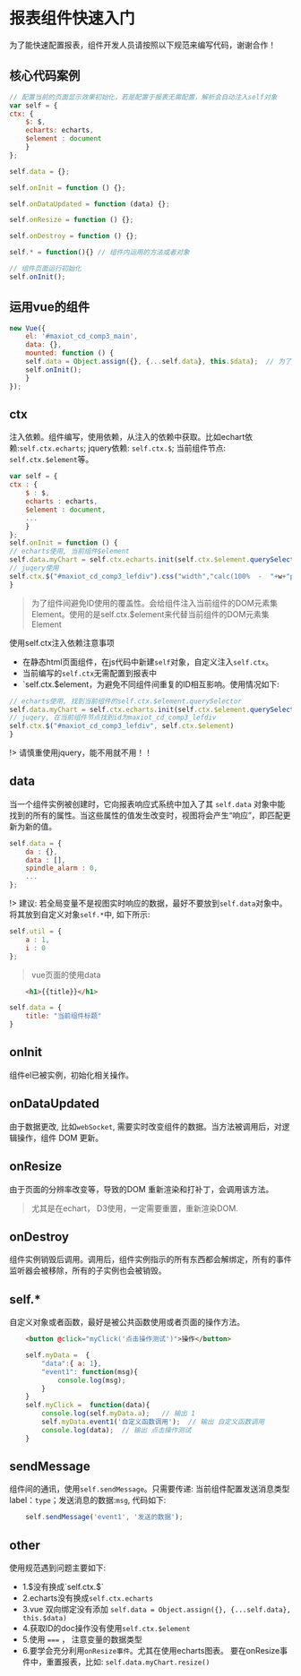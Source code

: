 # 报表组件快速入门
为了能快速配置报表，组件开发人员请按照以下规范来编写代码，谢谢合作！

## 核心代码案例
```js
// 配置当前的页面显示效果初始化，若是配置于报表无需配置，解析会自动注入self对象
var self = {
ctx: {
    $: $,
    echarts: echarts,
    $element : document
    }
};

self.data = {};

self.onInit = function () {};

self.onDataUpdated = function (data) {};

self.onResize = function () {};

self.onDestroy = function () {};

self.* = function(){} // 组件内运用的方法或者对象

// 组件页面运行初始化
self.onInit();
```

## 运用vue的组件
```js
new Vue({
    el: '#maxiot_cd_comp3_main',
    data: {},
    mounted: function () {
    self.data = Object.assign({}, {...self.data}, this.$data);  // 为了能使用vue指令，实时数据
    self.onInit();
    }
});
```

## ctx
注入依赖。组件编写，使用依赖，从注入的依赖中获取。比如echart依赖:`self.ctx.echarts`; jquery依赖: `self.ctx.$`; 当前组件节点: `self.ctx.$element`等。

```js
var self = {
ctx : {
    $ : $,
    echarts : echarts,
    $element : document,
    ...
    }
};
self.onInit = function () {
// echarts使用, 当前组件$element
self.data.myChart = self.ctx.echarts.init(self.ctx.$element.querySelector('#maxiot_cd_chart1_mainchart'));
// juqery使用
self.ctx.$("#maxiot_cd_comp3_lefdiv").css("width","calc(100%  -  "+w+"px)");
}
```

> 为了组件间避免ID使用的覆盖性。会给组件注入当前组件的DOM元素集Element。使用的是self.ctx.$element来代替当前组件的DOM元素集Element

使用self.ctx注入依赖注意事项
- 在静态html页面组件，在js代码中新建`self`对象，自定义注入`self.ctx`。
- 当前编写的`self.ctx`无需配置到报表中
- `self.ctx.$element，为避免不同组件间重复的ID相互影响。使用情况如下:

```js
// echarts使用, 找到当前组件的self.ctx.$element.querySelector
self.data.myChart = self.ctx.echarts.init(self.ctx.$element.querySelector('#maxiot_cd_chart1_mainchart'));
// juqery, 在当前组件节点找到id为maxiot_cd_comp3_lefdiv
self.ctx.$("#maxiot_cd_comp3_lefdiv", self.ctx.$element)
}
```

!> 请慎重使用jquery，能不用就不用！！

## data
当一个组件实例被创建时，它向报表响应式系统中加入了其 `self.data` 对象中能找到的所有的属性。当这些属性的值发生改变时，视图将会产生“响应”，即匹配更新为新的值。

```js
self.data = {
    da : {},
    data : [],
    spindle_alarm : 0,
    ...
};
```
!> 建议: 若全局变量不是视图实时响应的数据，最好不要放到`self.data`对象中。将其放到自定义对象`self.*`中, 如下所示:
```js
self.util = {
    a : 1,
    i : 0
};
```
> vue页面的使用data

```html
    <h1>{{title}}</h1>
```

```js
self.data = {
    title: "当前组件标题"
}
```

## onInit
组件el已被实例，初始化相关操作。

## onDataUpdated
由于数据更改, 比如`webSocket`, 需要实时改变组件的数据。当方法被调用后，对逻辑操作，组件 DOM 更新。

## onResize
由于页面的分辨率改变等，导致的DOM 重新渲染和打补丁，会调用该方法。
> 尤其是在echart， D3使用，一定需要重置，重新渲染DOM.

## onDestroy
组件实例销毁后调用。调用后，组件实例指示的所有东西都会解绑定，所有的事件监听器会被移除，所有的子实例也会被销毁。

## self.*
自定义对象或者函数，最好是被公共函数使用或者页面的操作方法。

```html
    <button @click="myClick('点击操作测试')">操作</button>
```

```js
    self.myData =  {
        "data":{ a: 1},
        "event1": function(msg){
            console.log(msg);
        }
    }
    self.myClick =  function(data){
        console.log(self.myData.a);   // 输出 1
        self.myData.event1('自定义函数调用');  // 输出 自定义函数调用
        console.log(data);  // 输出 点击操作测试
    }
```

## sendMessage
组件间的通讯，使用`self.sendMessage`。只需要传递: 当前组件配置发送消息类型label：`type`；发送消息的数据:`msg`, 代码如下:

```js
    self.sendMessage('event1', '发送的数据');
```

## other
使用规范遇到问题主要如下:
- 1.$没有换成`self.ctx.$`
- 2.echarts没有换成`self.ctx.echarts`
- 3.vue 双向绑定没有添加 `self.data = Object.assign({}, {...self.data}, this.$data)`
- 4.获取ID的doc操作没有使用`self.ctx.$element`
- 5.使用 `===` ， 注意变量的数据类型
- 6.要学会充分利用`onResize事件`。尤其在使用echarts图表。 要在onResize事件中，重置报表，比如: `self.data.myChart.resize()`
